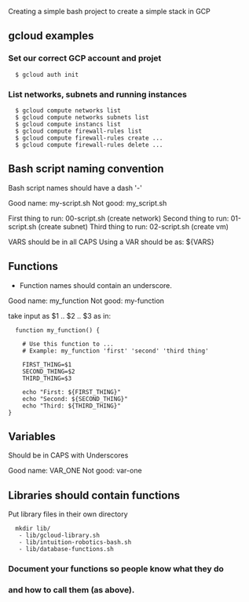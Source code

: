 Creating a simple bash project to create a simple stack in GCP

## gcloud examples
### Set our correct GCP account and projet
```console
  $ gcloud auth init
```

### List networks, subnets and running instances
```console
  $ gcloud compute networks list
  $ gcloud compute networks subnets list
  $ gcloud compute instancs list
  $ gcloud compute firewall-rules list
  $ gcloud compute firewall-rules create ...
  $ gcloud compute firewall-rules delete ...
```

## Bash script naming convention

Bash script names should have a dash '-'

Good name: my-script.sh
Not good: my_script.sh

First thing to run: 00-script.sh (create network)
Second thing to run: 01-script.sh (create subnet)
Third thing to run: 02-script.sh (create vm)

VARS should be in all CAPS
Using a VAR should be as: ${VARS}

## Functions 

- Function names should contain an underscore. 

Good name: my_function
Not good:  my-function

take input as $1 .. $2 .. $3
as in:
```console
  function my_function() {

    # Use this function to ... 
    # Example: my_function 'first' 'second' 'third thing'

    FIRST_THING=$1
    SECOND_THING=$2
    THIRD_THING=$3

    echo "First: ${FIRST_THING}"
    echo "Second: ${SECOND_THING}"
    echo "Third: ${THIRD_THING}"
}
```

## Variables
Should be in CAPS with Underscores

Good name: VAR_ONE
Not good: var-one



## Libraries should contain functions

Put library files in their own directory
```console
  mkdir lib/
   - lib/gcloud-library.sh
   - lib/intuition-robotics-bash.sh
   - lib/database-functions.sh
```

### Document your functions so people know what they do 
### and how to call them (as above).
